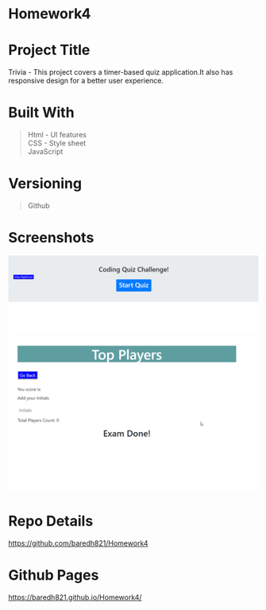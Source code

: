 # Homework4

# Project Title
Trivia - This project covers a timer-based quiz application.It also has responsive design for a better user experience. 

# Built With
>Html - UI features <br>
>CSS - Style sheet <br>
>JavaScript<br>

# Versioning 
> Github

# Screenshots

<img src = "assets/screenshot1.PNG">
<img src = "assets/screenshot2.png">

# Repo Details 
https://github.com/baredh821/Homework4

# Github Pages
https://baredh821.github.io/Homework4/












